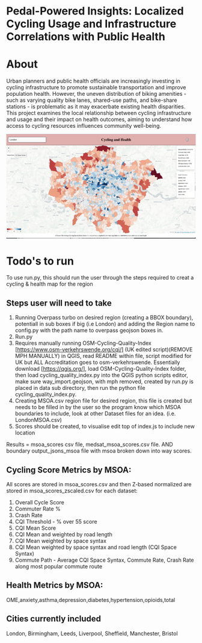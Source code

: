# Pedal-Powered Insights: Localized Cycling Usage and Infrastructure Correlations with Public Health

# About
Urban planners and public health officials are increasingly investing in cycling infrastructure to promote
sustainable transportation and improve population health.
However, the uneven distribution of biking amenities - such as varying quality bike lanes, shared-use
paths, and bike-share stations - is problematic as it may exacerbate existing health disparities.
This project examines the local relationship between cycling infrastructure and usage and their
impact on health outcomes, aiming to understand how access to cycling resources influences community
well-being.

![What the dashboard looks like](OverallExample.png)

# Todo's to run
To use run.py, this should run the user through the steps required to creat a cycling & health map for the region

## Steps user will need to take

1) Running Overpass turbo on desired region (creating a BBOX boundary), potentiall in sub boxes if big (i.e London) and adding the Region name to config.py with the path name to overpass geojson boxes in.
2) Run.py
2) Requires manually running OSM-Cycling-Quality-Index [https://www.osm-verkehrswende.org/cqi/] (UK edited script)(REMOVE MPH MANUALLY) in QGIS, read README within file, script modified for UK but ALL Accreditation goes to osm-verkehrswende. Essentially download [https://qgis.org/], load OSM-Cycling-Quality-Index folder, then load cycling_quality_index.py into the QGIS python scripts editor, make sure way_import.geojson, with mph removed, created by run.py is placed in data sub directory, then run the python file cycling_quality_index.py.
3) Creating MSOA.csv region file for desired region, this file is created but needs to be filled in by the user so the program know which MSOA boundaries to include, look at other Dataset files for an idea. (i.e. LondonMSOA.csv)
4) Scores should be created, to visualise edit top of index.js to include new location

Results = msoa_scores csv file, medsat_msoa_scores.csv file. AND boundary output_jsons_msoa file with msoa broken down into way scores.

## Cycling Score Metrics by MSOA:

All scores are stored in msoa_scores.csv and then Z-based normalized are stored in msoa_scores_zscaled.csv for each dataset:
1) Overall Cycle Score
2) Commuter Rate %
3) Crash Rate
4) CQI Threshold - % over 55 score
5) CQI Mean Score
6) CQI Mean and weighted by road length
7) CQI Mean weighted by space syntax
8) CQI Mean weighted by space syntax and road length (CQI Space Syntax)
9) Commute Path - Average CQI Space Syntax, Commute Rate, Crash Rate along most popular commute route


## Health Metrics by MSOA:
OME,anxiety,asthma,depression,diabetes,hypertension,opioids,total

## Cities currently included
London, Birmingham, Leeds, Liverpool, Sheffield, Manchester, Bristol

